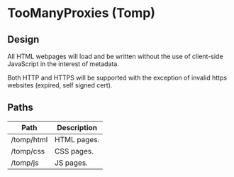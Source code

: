 # TooManyProxies (Tomp)

## Design

All HTML webpages will load and be written without the use of client-side JavaScript in the interest of metadata.

Both HTTP and HTTPS will be supported with the exception of invalid https websites (expired, self signed cert).


## Paths

| Path       | Description |
| ---------- | ----------- |
| /tomp/html | HTML pages. |
| /tomp/css  | CSS pages.  |
| /tomp/js   | JS pages.   |
